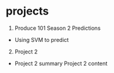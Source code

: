 # projects

1. Produce 101 Season 2 Predictions
- Using SVM to predict

2. Project 2
- Project 2 summary
Project 2 content  
